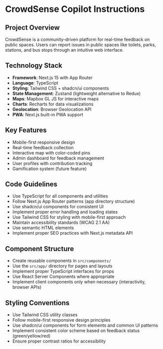 # CrowdSense Copilot Instructions

<!-- Use this file to provide workspace-specific custom instructions to Copilot. For more details, visit https://code.visualstudio.com/docs/copilot/copilot-customization#_use-a-githubcopilotinstructionsmd-file -->

## Project Overview
CrowdSense is a community-driven platform for real-time feedback on public spaces. Users can report issues in public spaces like toilets, parks, stations, and bus stops through an intuitive web interface.

## Technology Stack
- **Framework**: Next.js 15 with App Router
- **Language**: TypeScript
- **Styling**: Tailwind CSS + shadcn/ui components
- **State Management**: Zustand (lightweight alternative to Redux)
- **Maps**: Mapbox GL JS for interactive maps
- **Charts**: Recharts for data visualizations
- **Geolocation**: Browser Geolocation API
- **PWA**: Next.js built-in PWA support

## Key Features
- Mobile-first responsive design
- Real-time feedback collection
- Interactive map with color-coded pins
- Admin dashboard for feedback management
- User profiles with contribution tracking
- Gamification system (future feature)

## Code Guidelines
- Use TypeScript for all components and utilities
- Follow Next.js App Router patterns (app directory structure)
- Use shadcn/ui components for consistent UI
- Implement proper error handling and loading states
- Use Tailwind CSS for styling with mobile-first approach
- Maintain accessibility standards (WCAG 2.1 AA)
- Use semantic HTML elements
- Implement proper SEO practices with Next.js metadata API

## Component Structure
- Create reusable components in `src/components/`
- Use the `src/app/` directory for pages and layouts
- Implement proper TypeScript interfaces for props
- Use React Server Components where appropriate
- Implement client components only when necessary (interactivity, browser APIs)

## Styling Conventions
- Use Tailwind CSS utility classes
- Follow mobile-first responsive design principles
- Use shadcn/ui components for form elements and common UI patterns
- Implement consistent color scheme based on feedback status (green/yellow/red)
- Ensure proper contrast ratios for accessibility
